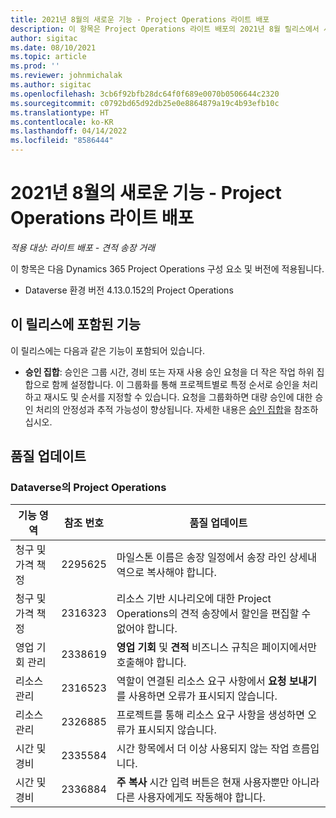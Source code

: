 ```yaml
---
title: 2021년 8월의 새로운 기능 - Project Operations 라이트 배포
description: 이 항목은 Project Operations 라이트 배포의 2021년 8월 릴리스에서 사용할 수 있는 품질 업데이트에 대한 정보를 제공합니다.
author: sigitac
ms.date: 08/10/2021
ms.topic: article
ms.prod: ''
ms.reviewer: johnmichalak
ms.author: sigitac
ms.openlocfilehash: 3cb6f92bfb28dc64f0f689e0070b0506644c2320
ms.sourcegitcommit: c0792bd65d92db25e0e8864879a19c4b93efb10c
ms.translationtype: HT
ms.contentlocale: ko-KR
ms.lasthandoff: 04/14/2022
ms.locfileid: "8586444"
---
```

# <a name="whats-new-august-2021---project-operations-lite-deployment"></a>2021년 8월의 새로운 기능 - Project Operations 라이트 배포

_적용 대상: 라이트 배포 - 견적 송장 거래_

이 항목은 다음 Dynamics 365 Project Operations 구성 요소 및 버전에 적용됩니다.

  - Dataverse 환경 버전 4.13.0.152의 Project Operations

## <a name="features-included-in-this-release"></a>이 릴리스에 포함된 기능

이 릴리스에는 다음과 같은 기능이 포함되어 있습니다.

- **승인 집합**: 승인은 그룹 시간, 경비 또는 자재 사용 승인 요청을 더 작은 작업 하위 집합으로 함께 설정합니다. 이 그룹화를 통해 프로젝트별로 특정 순서로 승인을 처리하고 재시도 및 순서를 지정할 수 있습니다. 요청을 그룹화하면 대량 승인에 대한 승인 처리의 안정성과 추적 가능성이 향상됩니다. 자세한 내용은 [승인 집합](../../approvals/approval-sets.md)을 참조하십시오.

## <a name="quality-updates"></a>품질 업데이트

### <a name="project-operations-on-dataverse"></a>Dataverse의 Project Operations

| **기능 영역** | **참조 번호** | **품질 업데이트** |
| --- | --- | --- |
| 청구 및 가격 책정 | 2295625 | 마일스톤 이름은 송장 일정에서 송장 라인 상세내역으로 복사해야 합니다. |
| 청구 및 가격 책정 | 2316323 | 리소스 기반 시나리오에 대한 Project Operations의 견적 송장에서 할인을 편집할 수 없어야 합니다. |
|  영업 기회 관리 | 2338619 | **영업 기회** 및 **견적** 비즈니스 규칙은 페이지에서만 호출해야 합니다. |
| 리소스 관리 | 2316523 | 역할이 연결된 리소스 요구 사항에서 **요청 보내기** 를 사용하면 오류가 표시되지 않습니다. |
| 리소스 관리 | 2326885 | 프로젝트를 통해 리소스 요구 사항을 생성하면 오류가 표시되지 않습니다. |
| 시간 및 경비 | 2335584 | 시간 항목에서 더 이상 사용되지 않는 작업 흐름입니다. |
| 시간 및 경비 | 2336884 | **주 복사** 시간 입력 버튼은 현재 사용자뿐만 아니라 다른 사용자에게도 작동해야 합니다. |
